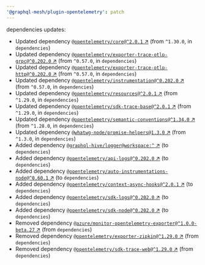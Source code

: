 ```yaml
---
'@graphql-mesh/plugin-opentelemetry': patch
---
```


dependencies updates: 

- Updated dependency [`@opentelemetry/core@^2.0.1` ↗︎](https://www.npmjs.com/package/@opentelemetry/core/v/2.0.1) (from `^1.30.0`, in `dependencies`)
- Updated dependency [`@opentelemetry/exporter-trace-otlp-grpc@^0.202.0` ↗︎](https://www.npmjs.com/package/@opentelemetry/exporter-trace-otlp-grpc/v/0.202.0) (from `^0.57.0`, in `dependencies`)
- Updated dependency [`@opentelemetry/exporter-trace-otlp-http@^0.202.0` ↗︎](https://www.npmjs.com/package/@opentelemetry/exporter-trace-otlp-http/v/0.202.0) (from `^0.57.0`, in `dependencies`)
- Updated dependency [`@opentelemetry/instrumentation@^0.202.0` ↗︎](https://www.npmjs.com/package/@opentelemetry/instrumentation/v/0.202.0) (from `^0.57.0`, in `dependencies`)
- Updated dependency [`@opentelemetry/resources@^2.0.1` ↗︎](https://www.npmjs.com/package/@opentelemetry/resources/v/2.0.1) (from `^1.29.0`, in `dependencies`)
- Updated dependency [`@opentelemetry/sdk-trace-base@^2.0.1` ↗︎](https://www.npmjs.com/package/@opentelemetry/sdk-trace-base/v/2.0.1) (from `^1.29.0`, in `dependencies`)
- Updated dependency [`@opentelemetry/semantic-conventions@^1.34.0` ↗︎](https://www.npmjs.com/package/@opentelemetry/semantic-conventions/v/1.34.0) (from `^1.28.0`, in `dependencies`)
- Updated dependency [`@whatwg-node/promise-helpers@1.3.0` ↗︎](https://www.npmjs.com/package/@whatwg-node/promise-helpers/v/1.3.0) (from `^1.3.0`, in `dependencies`)
- Added dependency [`@graphql-hive/logger@workspace:^` ↗︎](https://www.npmjs.com/package/@graphql-hive/logger/v/workspace:^) (to `dependencies`)
- Added dependency [`@opentelemetry/api-logs@^0.202.0` ↗︎](https://www.npmjs.com/package/@opentelemetry/api-logs/v/0.202.0) (to `dependencies`)
- Added dependency [`@opentelemetry/auto-instrumentations-node@^0.60.1` ↗︎](https://www.npmjs.com/package/@opentelemetry/auto-instrumentations-node/v/0.60.1) (to `dependencies`)
- Added dependency [`@opentelemetry/context-async-hooks@^2.0.1` ↗︎](https://www.npmjs.com/package/@opentelemetry/context-async-hooks/v/2.0.1) (to `dependencies`)
- Added dependency [`@opentelemetry/sdk-logs@^0.202.0` ↗︎](https://www.npmjs.com/package/@opentelemetry/sdk-logs/v/0.202.0) (to `dependencies`)
- Added dependency [`@opentelemetry/sdk-node@^0.202.0` ↗︎](https://www.npmjs.com/package/@opentelemetry/sdk-node/v/0.202.0) (to `dependencies`)
- Removed dependency [`@azure/monitor-opentelemetry-exporter@^1.0.0-beta.27` ↗︎](https://www.npmjs.com/package/@azure/monitor-opentelemetry-exporter/v/1.0.0) (from `dependencies`)
- Removed dependency [`@opentelemetry/exporter-zipkin@^1.29.0` ↗︎](https://www.npmjs.com/package/@opentelemetry/exporter-zipkin/v/1.29.0) (from `dependencies`)
- Removed dependency [`@opentelemetry/sdk-trace-web@^1.29.0` ↗︎](https://www.npmjs.com/package/@opentelemetry/sdk-trace-web/v/1.29.0) (from `dependencies`)
